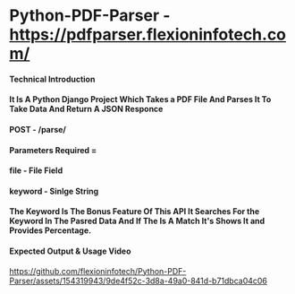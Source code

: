 # Python-PDF-Parser - https://pdfparser.flexioninfotech.com/

#### Technical Introduction  
#### It Is A Python Django Project Which Takes a PDF File And Parses It To Take Data And Return A JSON Responce

#### POST - /parse/
#### Parameters Required = 
####  file - File Field  
####  keyword - Sinlge String 

#### The Keyword Is The Bonus Feature Of This API It Searches For the Keyword In The Pasred Data And If The Is A Match It's Shows It and Provides Percentage.
#### Expected Output & Usage Video 
https://github.com/flexioninfotech/Python-PDF-Parser/assets/154319943/9de4f52c-3d8a-49a0-841d-b71dbca04c06

